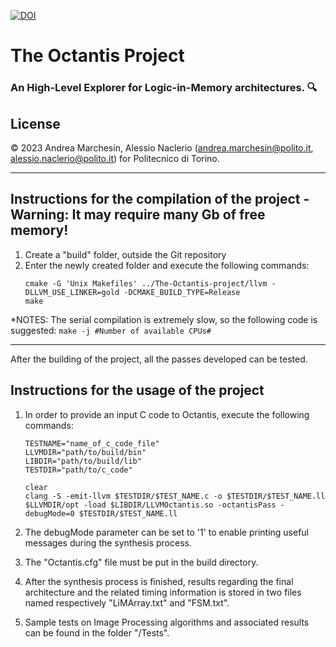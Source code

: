 [![DOI](https://zenodo.org/badge/700281333.svg)](https://zenodo.org/doi/10.5281/zenodo.10017505)

# The Octantis Project
### An High-Level Explorer for Logic-in-Memory architectures. :mag:

License
-----------------------------------------------------------------------------------------------------
© 2023 Andrea Marchesin, Alessio Naclerio (andrea.marchesin@polito.it, alessio.naclerio@polito.it) for Politecnico di Torino.

***

Instructions for the compilation of the project - Warning: It may require many Gb of free memory!
-----------------------------------------------------------------------------------------------------
 
1. Create a "build" folder, outside the Git repository
2. Enter the newly created folder and execute the following commands:
    ```
    cmake -G 'Unix Makefiles' ../The-Octantis-project/llvm -DLLVM_USE_LINKER=gold -DCMAKE_BUILD_TYPE=Release
    make
    ```

*NOTES: The serial compilation is extremely slow, so the following code is suggested:
    `make -j #Number of available CPUs#`

-----------------------------------------------------------------------------------------------------

After the building of the project, all the passes developed can be tested. 

Instructions for the usage of the project
-----------------------------------------------------------------------------------------------------

1. In order to provide an input C code to Octantis, execute the following commands:

    ```
    TESTNAME="name_of_c_code_file"
    LLVMDIR="path/to/build/bin"
    LIBDIR="path/to/build/lib"
    TESTDIR="path/to/c_code"
    
    clear
    clang -S -emit-llvm $TESTDIR/$TEST_NAME.c -o $TESTDIR/$TEST_NAME.ll
    $LLVMDIR/opt -load $LIBDIR/LLVMOctantis.so -octantisPass -debugMode=0 $TESTDIR/$TEST_NAME.ll
    ```

2. The debugMode parameter can be set to '1' to enable printing useful messages during the synthesis process.
3. The "Octantis.cfg" file must be put in the build directory.
4. After the synthesis process is finished, results regarding the final architecture and the related timing information is stored in two files named respectively "LiMArray.txt" and "FSM.txt".
5. Sample tests on Image Processing algorithms and associated results can be found in the folder "/Tests".
